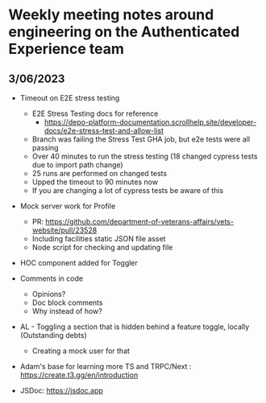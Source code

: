 # Weekly meeting notes around engineering on the Authenticated Experience team

## 3/06/2023

- Timeout on E2E stress testing
	- E2E Stress Testing docs for reference
	  - https://depo-platform-documentation.scrollhelp.site/developer-docs/e2e-stress-test-and-allow-list 
	- Branch was failing the Stress Test GHA job, but e2e tests were all passing 
	- Over 40 minutes to run the stress testing (18 changed cypress tests due to import path change)
	- 25 runs are performed on changed tests
	- Upped the timeout to 90 minutes now
	- If you are changing a lot of cypress tests be aware of this
- Mock server work for Profile
	- PR: https://github.com/department-of-veterans-affairs/vets-website/pull/23528 
	- Including facilities static JSON file asset
	- Node script for checking and updating file
- HOC component added for Toggler
- Comments in code
	- Opinions?
	- Doc block comments
	- Why instead of how?
- AL - Toggling a section that is hidden behind a feature toggle, locally (Outstanding debts)
	- Creating a mock user for that


- Adam's base for learning more TS and TRPC/Next  : https://create.t3.gg/en/introduction
- JSDoc: https://jsdoc.app
